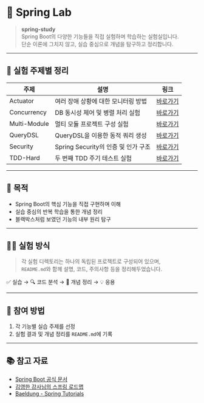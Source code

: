 # 🌱 Spring Lab

> **spring-study**  
> Spring Boot의 다양한 기능들을 직접 실험하며 학습하는 실험실입니다.  
> 단순 이론에 그치지 않고, 실습 중심으로 개념을 탐구하고 정리합니다.

---

## 🔬 실험 주제별 정리

| 주제 | 설명 | 링크 |
|------|------|------|
| Actuator | 여러 장애 상황에 대한 모니터링 방법 | [바로가기](./actuator/README.md) |
| Concurrency | DB 동시성 제어 및 병렬 처리 실험 | [바로가기](./concurrency/README.md) |
| Multi-Module | 멀티 모듈 프로젝트 구성 실험 | [바로가기](./multi-module/README.md) |
| QueryDSL | QueryDSL을 이용한 동적 쿼리 생성 | [바로가기](./querydsl/README.md) |
| Security | Spring Security의 인증 및 인가 구조 | [바로가기](./security/README.md) |
| TDD-Hard | 두 번째 TDD 주기 테스트 실험 | [바로가기](./tdd-hard/README.md) |

---

## 🧭 목적

- Spring Boot의 핵심 기능을 직접 구현하며 이해
- 실습 중심의 반복 학습을 통한 개념 정리
- 블랙박스처럼 보였던 기능의 내부 원리 탐구

---

## 🧑‍🔬 실험 방식

> 각 실험 디렉토리는 하나의 독립된 프로젝트로 구성되어 있으며,  
> `README.md`와 함께 설명, 코드, 주의사항 등을 정리해두었습니다.

✅ 실습 → 🔍 코드 분석 → 📘 개념 정리 → 💡 응용

---

## 🙌 참여 방법

1. 각 기능별 실습 주제를 선정
2. 실험 결과 및 개념 정리를 `README.md`에 기록

---

## 📚 참고 자료

- [Spring Boot 공식 문서](https://docs.spring.io/spring-boot/docs/current/reference/htmlsingle/)
- [김영한 강사님의 스프링 로드맵](https://www.inflearn.com/roadmaps/373)
- [Baeldung - Spring Tutorials](https://www.baeldung.com/)
